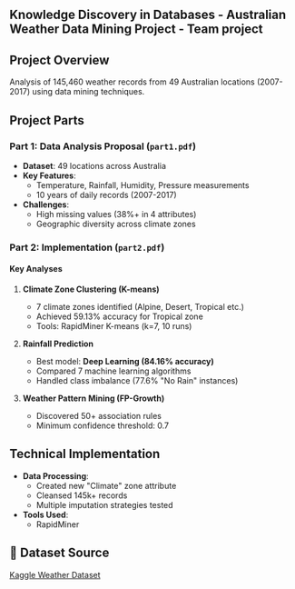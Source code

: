 ## Knowledge Discovery in Databases - Australian Weather Data Mining Project - Team project

## Project Overview
Analysis of 145,460 weather records from 49 Australian locations (2007-2017) using data mining techniques.

## Project Parts

### Part 1: Data Analysis Proposal (`part1.pdf`)
- **Dataset**: 49 locations across Australia
- **Key Features**: 
  - Temperature, Rainfall, Humidity, Pressure measurements
  - 10 years of daily records (2007-2017)
- **Challenges**:
  - High missing values (38%+ in 4 attributes)
  - Geographic diversity across climate zones

### Part 2: Implementation (`part2.pdf`)
#### Key Analyses
1. **Climate Zone Clustering (K-means)**
   - 7 climate zones identified (Alpine, Desert, Tropical etc.)
   - Achieved 59.13% accuracy for Tropical zone
   - Tools: RapidMiner K-means (k=7, 10 runs)

2. **Rainfall Prediction**
   - Best model: **Deep Learning (84.16% accuracy)**
   - Compared 7 machine learning algorithms
   - Handled class imbalance (77.6% "No Rain" instances)

3. **Weather Pattern Mining (FP-Growth)**
   - Discovered 50+ association rules
   - Minimum confidence threshold: 0.7

## Technical Implementation
- **Data Processing**:
  - Created new "Climate" zone attribute
  - Cleansed 145k+ records
  - Multiple imputation strategies tested
- **Tools Used**:
  - RapidMiner

## 🔗 Dataset Source
[Kaggle Weather Dataset](https://www.kaggle.com/datasets/jsphyg/weather-dataset-rattle-package)